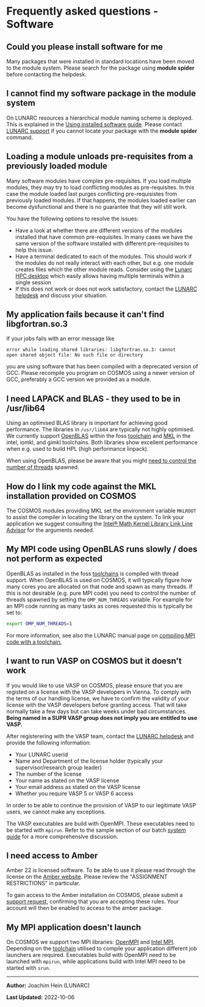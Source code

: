 # Frequently asked questions - Software

## Could you please install software for me

Many packages that were installed in standard locations have been moved to the module system.  Please search for the package using **module spider** before contacting the helpdesk.

## I cannot find my software package in the module system

On LUNARC resources a hierarchical module naming scheme is deployed.  This is explained in the [Using installed software guide](/../manual/manual_modules/).  Please contact [LUNARC support](/../about/contact/) if you cannot locate your package with the **module spider** command.

## Loading a module unloads pre-requisites from a previously loaded module

Many software modules have complex pre-requisites. If you load multiple modules, they may try to load conflicting modules as pre-requisites.  In this case the module loaded last purges conflicting pre-requisistes from previously loaded modules.  If that happens, the modules loaded earlier can become dysfunctional and there is no guarantee that they will still work.

You have the following options to resolve the issues:

 * Have a look at whether there are different versions of the modules installed that have common pre-requisites.  In many cases we have the same version of the software installed with different pre-requisites to help this issue.
 * Have a terminal dedicated to each of the modules.  This should work if the modules do not really interact with each other, but e.g. one module creates files which the other module reads.  Consider using the [Lunarc HPC desktop](https://lunarc-documentation.readthedocs.io/en/latest/using_hpc_desktop/) which easily allows having multiple terminals within a single session
 * If this does not work or does not work satisfactory, contact the [LUNARC helpdesk](http://www.lunarc.lu.se/support/support_form) and discuss your situation.

 
## My application fails because it can't find libgfortran.so.3
If your jobs fails with an error message like

```
error while loading shared libraries: libgfortran.so.3: cannot
open shared object file: No such file or directory
```
you are using software that has been compiled with a deprecated version of GCC.  Please recompile you program on COSMOS using a newer version of GCC, preferably a GCC version we provided as a module.

## I need LAPACK and BLAS - they used to be in /usr/lib64

Using an optimised BLAS library is important for achieving good performance.  The libraries in `/usr/lib64` are typically not highly optimised.  We currently support [OpenBLAS](https://www.openblas.net/) within the foss [toolchain](https://lunarc-documentation.readthedocs.io/en/latest/manual/manual_modules_toolchains/) and [MKL](https://software.intel.com/en-us/intel-mkl) in the intel, iomkl, and gimkl toolchains.  Both libraries show excellent performance when e.g. used to build HPL (high performance linpack).

When using OpenBLAS, please be aware that you might [need to control the number of threads](#my-mpi-code-using-openblas-does-not-perform) spawned.


## How do I link my code against the MKL installation provided on COSMOS

The COSMOS modules providing MKL set the environment variable `MKLROOT` to assist the compiler in locating the library on the system.  To link your application we suggest consulting the [Intel® Math Kernel Library Link Line Advisor](https://software.intel.com/en-us/articles/intel-mkl-link-line-advisor) for the arguments needed. 


## My MPI code using OpenBLAS runs slowly / does not perform as expected

OpenBLAS as installed in the foss [toolchains](https://lunarc-documentation.readthedocs.io/en/latest/manual/manual_modules_toolchains/#currently-provided-toolchains) is compiled with thread support.  When OpenBLAS is used on COSMOS, it will typically figure how many cores you are allocated on that node and spawn as many threads.  If this is not desirable (e.g. pure MPI code) you need to control the number of threads spawned by setting the `OMP_NUM_THREADS` variable.  For example for an MPI code running as many tasks as cores requested this is typically be set to:
```bash
export OMP_NUM_THREADS=1
```

For more information, see also the LUNARC manual page on [compiling MPI code with a toolchain.](https://lunarc-documentation.readthedocs.io/en/latest/manual/manual_modules_toolchains/#compiling-mpi-code-using-a-toolchain)

## I want to run VASP on COSMOS but it doesn't work

If you would like to use VASP on COSMOS, please ensure that you are registed on a license with the VASP developers in Vienna. To comply with the terms of our handling license, we have to confirm the validity of your license with the VASP developers before granting access. That will take normally take a few days but can take weeks under bad circumstances. **Being named in a SUPR VASP group does not imply you are entitled to use VASP.**

After registerering with the VASP team, contact the [LUNARC helpdesk](http://www.lunarc.lu.se/support/support_form) and provide the following information:

* Your LUNARC userid
* Name and Department of the license holder (typically your supervisor/research group leader)
* The number of the license
* Your name as stated on the VASP license
* Your email address as stated on the VASP license
* Whether you require VASP 5 or VASP 6 access

In order to be able to continue the provision of VASP to our legitimate VASP users, we cannot make any exceptions. 


The VASP executables are build with OpenMPI.   These executables need to be started with `mpirun`.  Refer to the sample section of our batch [system guide](../../example_job_scripts/manual_example_mpi_48_tasks/) for a more comprehensive discussion.

## I need access to Amber

Amber 22 is licensed software. To be able to use it please read through the
license on the [Amber website](https://ambermd.org/GetAmber.php#amber). Please review the
"ASSIGNMENT RESTRICTIONS" in particular.

To gain access to the Amber installation on COSMOS, please submit a [support request](https://www.lunarc.lu.se/getting-help/), confirming that you are accepting these rules.  Your account will then be enabled to access to the amber package.

## My MPI application doesn't launch

On COSMOS we support two MPI libraries: [OpenMPI](https://www.open-mpi.org/) and [Intel MPI](https://software.intel.com/en-us/intel-mpi-library).  Depending on the [toolchain](https://lunarc-documentation.readthedocs.io/en/latest/manual/manual_modules_toolchains/#currently-provided-toolchains) utilised to compile your application different job launchers are required.  Executables build with OpenMPI need to be launched with `mpirun`, while applications build with Intel MPI need to be started with `srun`.  


---

**Author:**
Joachim Hein (LUNARC)

**Last Updated:**
2022-10-06
